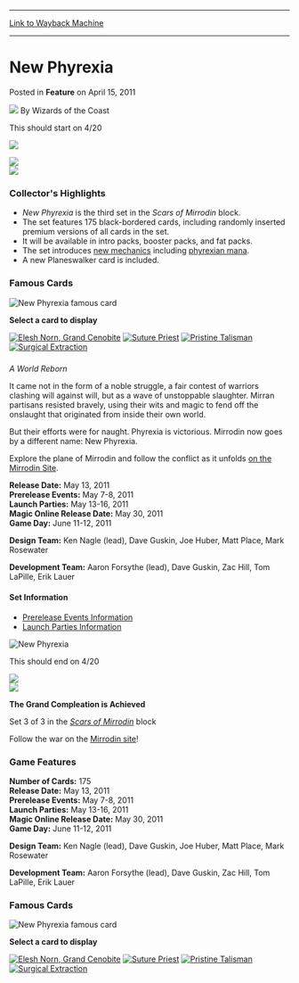 
---
[Link to Wayback Machine](https://web.archive.org/web/20211129143938/https://magic.wizards.com/en/articles/archive/feature/new-phyrexia-2011-04-15)

[_metadata_:author]:- "Wizards of the Coast"
[_metadata_:description]:- "This should start on 4/20     Collector's Highlights  New Phyrexia is the third set in the Scars of Mirrodin block. The set features 175 black-bordered cards, including randomly inserted premium versions of all cards in the set. It will be available in intro packs, booster packs, and fat packs. The set introduces new mechanics including phyrexian mana. A new Planeswalker card"
[_metadata_:generator]:- "Drupal 7 (http://drupal.org)"
[_metadata_:publish_date]:- "2011-04-15"
[_metadata_:title]:- "New Phyrexia"
[_metadata_:wayback_capture_timestamp]:- "2021-11-29 14:39:38+00:00"
[_metadata_:wayback_raw_url]:- "https://web.archive.org/web/20211129143938id_/https://magic.wizards.com/en/articles/archive/feature/new-phyrexia-2011-04-15"
[_metadata_:wayback_url]:- "https://magic.wizards.com/en/articles/archive/feature/new-phyrexia-2011-04-15"
---


New Phyrexia
============



 Posted in **Feature**
 on April 15, 2011 






![](https://media.magic.wizards.com/styles/auth_small/public/images/person/wizards_author.jpg)
By Wizards of the Coast











 This should start on 4/20  
  
![](https://media.magic.wizards.com/image_legacy_migration/images/magic/tcg/products/nph/infosplash_d5nfti6meq_en.jpg)




![](https://media.magic.wizards.com/image_legacy_migration/images/magic/tcg/products/nph/nph_logo.jpg)  
![](https://media.magic.wizards.com/image_legacy_migration/images/magic/tcg/products/nph/nph_symbol.jpg)  





### Collector's Highlights


* *New Phyrexia* is the third set in the *Scars of Mirrodin* block.
* The set features 175 black-bordered cards, including randomly inserted premium versions of all cards in the set.
* It will be available in intro packs, booster packs, and fat packs.
* The set introduces [new mechanics](/en/node/700996) including [phyrexian mana](/en/node/700996).
* A new Planeswalker card is included.



### Famous Cards



![New Phyrexia famous card](https://media.magic.wizards.com/image_legacy_migration/images/magic/tcg/products/nph/famouscard1.jpg)



**Select a card to display**
  
[![Elesh Norn, Grand Cenobite](https://media.magic.wizards.com/image_legacy_migration/images/magic/tcg/products/nph/famouscard1small.jpg)](#famous)
[![Suture Priest](https://media.magic.wizards.com/image_legacy_migration/images/magic/tcg/products/nph/famouscard2small.jpg)](#famous)
[![Pristine Talisman](https://media.magic.wizards.com/image_legacy_migration/images/magic/tcg/products/nph/famouscard3small.jpg)](#famous)
[![Surgical Extraction](https://media.magic.wizards.com/image_legacy_migration/images/magic/tcg/products/nph/famouscard4small.jpg)](#famous)







### 
*A World Reborn*


It came not in the form of a noble struggle, a fair contest of warriors clashing will against will, but as a wave of unstoppable slaughter. Mirran partisans resisted bravely, using their wits and magic to fend off the onslaught that originated from inside their own world.


But their efforts were for naught. Phyrexia is victorious. Mirrodin now goes by a different name: New Phyrexia.


 Explore the plane of Mirrodin and follow the conflict as it unfolds [on the Mirrodin Site](/en/articles/archive/event-coverage/grand-prix-denver-round-6-mirran-pairings-2011-02-19). 



**Release Date:** May 13, 2011   
**Prerelease Events:** May 7-8, 2011   
**Launch Parties:** May 13-16, 2011   
**Magic Online Release Date:** May 30, 2011   
**Game Day:** June 11-12, 2011 



**Design Team:** Ken Nagle (lead), Dave Guskin, Joe Huber, Matt Place, Mark Rosewater 



**Development Team:** Aaron Forsythe (lead), Dave Guskin, Zac Hill, Tom LaPille, Erik Lauer 




#### Set Information


* [Prerelease Events Information](http://archive.wizards.com/magic/tcg/events.aspx?x=mtgcom/events/prerelease-facts)
* [Launch Parties Information](http://archive.wizards.com/magic/tcg/events.aspx?x=mtgcom/events/release-facts)



  
![New Phyrexia](https://media.magic.wizards.com/image_legacy_migration/images/magic/tcg/products/nph/familyshot_i1y2dvoqd1.jpg)  

 This should end on 4/20  
  




![](https://media.magic.wizards.com/image_legacy_migration/images/magic/tcg/products/nph/nph_logo.jpg)  
![](https://media.magic.wizards.com/image_legacy_migration/images/magic/tcg/products/nph/nph_symbol.jpg)  








**The Grand Compleation is Achieved**



 Set 3 of 3 in the *[Scars of Mirrodin](http://archive.wizards.com/magic/tcg/Products.aspx?x=mtg/tcg/products/scarsofmirrodin)* block 


 Follow the war on the [Mirrodin site](http://www.wizards.com/magic/mirrodin/)! 




### Game Features



**Number of Cards:** 175   
**Release Date:** May 13, 2011   
**Prerelease Events:** May 7-8, 2011   
**Launch Parties:** May 13-16, 2011   
**Magic Online Release Date:** May 30, 2011   
**Game Day:** June 11-12, 2011 



**Design Team:** Ken Nagle (lead), Dave Guskin, Joe Huber, Matt Place, Mark Rosewater 



**Development Team:** Aaron Forsythe (lead), Dave Guskin, Zac Hill, Tom LaPille, Erik Lauer 





### Famous Cards



![New Phyrexia famous card](https://media.magic.wizards.com/image_legacy_migration/images/magic/tcg/products/nph/famouscard1.jpg)



**Select a card to display**
  
[![Elesh Norn, Grand Cenobite](https://media.magic.wizards.com/image_legacy_migration/images/magic/tcg/products/nph/famouscard1small.jpg)](#famous)
[![Suture Priest](https://media.magic.wizards.com/image_legacy_migration/images/magic/tcg/products/nph/famouscard2small.jpg)](#famous)
[![Pristine Talisman](https://media.magic.wizards.com/image_legacy_migration/images/magic/tcg/products/nph/famouscard3small.jpg)](#famous)
[![Surgical Extraction](https://media.magic.wizards.com/image_legacy_migration/images/magic/tcg/products/nph/famouscard4small.jpg)](#famous)












